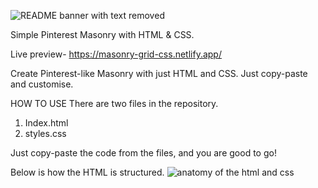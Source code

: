 ![README banner with text removed](https://github.com/chaitanya-000/pintrest_masonry/assets/103093624/4ee657ad-061c-460f-973e-94ccf1bfd1f0)

Simple Pinterest Masonry with HTML & CSS.

Live preview-   https://masonry-grid-css.netlify.app/

Create Pinterest-like Masonry with just HTML and CSS. Just copy-paste and customise.

HOW TO USE
There are two files in the repository.

1. Index.html
2. styles.css

Just copy-paste the code from the files, and you are good to go!

Below is how the HTML is structured.
![anatomy of the html and css](https://github.com/chaitanya-000/pintrest_masonry/assets/103093624/4eb88877-1575-4948-b203-9ca075afb966)
